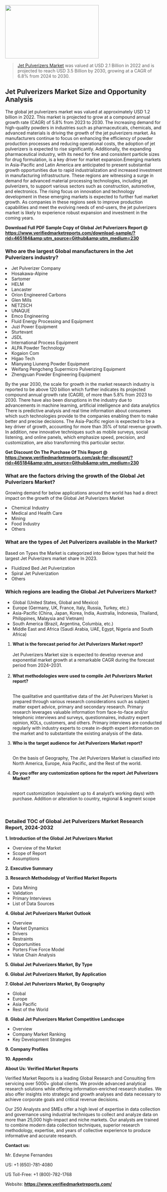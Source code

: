 <img src="https://ffe5etoiles.com/wp-content/uploads/2024/12/MST1-300x171.png" alt="" width="300" height="171" class="alignnone size-medium wp-image-20088" /><blockquote><p><p><a href="https://www.verifiedmarketreports.com/download-sample/?rid=465184&utm_source=Github&utm_medium=230" target="_blank">Jet Pulverizers Market</a> was valued at USD 2.1 Billion in 2022 and is projected to reach USD 3.5 Billion by 2030, growing at a CAGR of 6.8% from 2024 to 2030.</p></blockquote><p><h2>Jet Pulverizers Market Size and Opportunity Analysis</h2>The global jet pulverizers market was valued at approximately USD 1.2 billion in 2022. This market is projected to grow at a compound annual growth rate (CAGR) of 5.8% from 2023 to 2030. The increasing demand for high-quality powders in industries such as pharmaceuticals, chemicals, and advanced materials is driving the growth of the jet pulverizers market. As manufacturers continue to focus on enhancing the efficiency of powder production processes and reducing operational costs, the adoption of jet pulverizers is expected to rise significantly. Additionally, the expanding pharmaceutical industry, with its need for fine and consistent particle sizes for drug formulation, is a key driver for market expansion.Emerging markets in Asia-Pacific and Latin America are anticipated to present substantial growth opportunities due to rapid industrialization and increased investment in manufacturing infrastructure. These regions are witnessing a surge in demand for advanced material processing technologies, including jet pulverizers, to support various sectors such as construction, automotive, and electronics. The rising focus on innovation and technology development in these emerging markets is expected to further fuel market growth. As companies in these regions seek to improve production capabilities and meet the evolving needs of end-users, the jet pulverizers market is likely to experience robust expansion and investment in the coming years.</p><p class=""><strong>Download Full PDF Sample Copy of Global Jet Pulverizers Report @ <a href="https://www.verifiedmarketreports.com/download-sample/?rid=465184&amp;utm_source=Github&amp;utm_medium=230" target="_blank">https://www.verifiedmarketreports.com/download-sample/?rid=465184&amp;utm_source=Github&amp;utm_medium=230</a></strong></p><h3 id="" class="">Who are the largest Global manufacturers in the Jet Pulverizers industry?</h3><p><li>Jet Pulverizer Company</li><li> Hosakawa-Alpine</li><li> Sartomer</li><li> HELM</li><li> Lancaster</li><li> Orion Engineered Carbons</li><li> Glen Mills</li><li> NETZSCH</li><li> UNAQUE</li><li> Emco Engineering</li><li> Fluid Energy Processing and Equipment</li><li> Juzi Power Equipment</li><li> Sturtevant</li><li> JSDL</li><li> International Process Equipment</li><li> ALPA Powder Technology</li><li> Kogaion Com</li><li> Higao Tech</li><li> Mianyang Liuneng Powder Equipment</li><li> Weifang Pengcheng Supermicro Pulverizing Equipment</li><li> Zhengyuan Powder Engineering Equipment</li></p><div class=""><div class="" dir="" data-message-author-role="" data-message-id="" data-message-model-slug=""><div class=""><div class=""><div class=""><div class="" dir="" data-message-author-role="" data-message-id="" data-message-model-slug=""><div class=""><div class=""><p>By the year 2030, the scale for growth in the market research industry is reported to be above 120 billion which further indicates its projected compound annual growth rate (CAGR), of more than 5.8% from 2023 to 2030. There have also been disruptions in the industry due to advancements in machine learning, artificial intelligence and data analytics There is predictive analysis and real time information about consumers which such technologies provide to the companies enabling them to make better and precise decisions. The Asia-Pacific region is expected to be a key driver of growth, accounting for more than 35% of total revenue growth. In addition, new innovative techniques such as mobile surveys, social listening, and online panels, which emphasize speed, precision, and customization, are also transforming this particular sector.</p><p><strong>Get Discount On The Purchase Of This Report @&nbsp; <a href="https://www.verifiedmarketreports.com/ask-for-discount/?rid=465184&amp;utm_source=Github&amp;utm_medium=230" target="_blank">https://www.verifiedmarketreports.com/ask-for-discount/?rid=465184&amp;utm_source=Github&amp;utm_medium=230</a></strong></p></div></div></div></div></div></div></div></div><h3 id="" class="">What are the factors driving the growth of the Global Jet Pulverizers Market?</h3><p id="" class="">Growing demand for below applications around the world has had a direct impact on the growth of the Global Jet Pulverizers Market</p><p id="" class=""><li>Chemical Industry</li><li> Medical and Health Care</li><li> Mining</li><li> Food Industry</li><li> Others</li></p><h3 id="" class="">What are the types of Jet Pulverizers available in the Market?</h3><p id="" class="">Based on Types the Market is categorized into Below types that held the largest Jet Pulverizers market share In 2023.</p><p id="" class=""><li>Fluidized Bed Jet Pulverization</li><li> Spiral Jet Pulverization</li><li> Others</li></p><h3 id="" class="">Which regions are leading the Global Jet Pulverizers Market?</h3><ul><li>Global (United States, Global and Mexico)</li><li>Europe (Germany, UK, France, Italy, Russia, Turkey, etc.)</li><li>Asia-Pacific (China, Japan, Korea, India, Australia, Indonesia, Thailand, Philippines, Malaysia and Vietnam)</li><li>South America (Brazil, Argentina, Columbia, etc.)</li><li>Middle East and Africa (Saudi Arabia, UAE, Egypt, Nigeria and South Africa)</li></ul><p><ol><li><strong>What is the forecast period for Jet Pulverizers Market report?<br /></strong><br /><span data-sheets-root="1" data-sheets-value="{&quot;1&quot;:2,&quot;2&quot;:&quot;XXXX size is expected to develop revenue and exponential market growth at a remarkable CAGR during the forecast period from 2024&ndash;2030.&quot;}" data-sheets-userformat="{&quot;2&quot;:12674,&quot;4&quot;:{&quot;1&quot;:2,&quot;2&quot;:16776960},&quot;10&quot;:2,&quot;11&quot;:0,&quot;15&quot;:&quot;Arial&quot;,&quot;16&quot;:12}">Jet Pulverizers Market size is expected to develop revenue and exponential market growth at a remarkable CAGR during the forecast period from 2024&ndash;2031.</span><br /><br /></li><li><strong>What methodologies were used to compile Jet Pulverizers Market report?<br /><br /></strong><p>The qualitative and quantitative data of the&nbsp;Jet Pulverizers Market is prepared through various research considerations such as subject matter expert advice, primary and secondary research. Primary research leverages valuable information from face-to-face and/or telephonic interviews and surveys, questionnaires, industry expert opinion, KOLs, customers, and others. Primary interviews are conducted regularly with industry experts to create in-depth expert information on the market and to substantiate the existing analysis of the data.&nbsp;</p></li><li><strong>Who is the target audience for Jet Pulverizers Market report?<br /><br /></strong><p>On the basis of Geography, The&nbsp;Jet Pulverizers Market is classified into North America, Europe, Asia Pacific, and the Rest of the world.</p></li><li><strong>Do you offer any customization options for the report Jet Pulverizers Market?<br /><br /></strong><p>report customization (equivalent up to 4 analyst&rsquo;s working days) with purchase. Addition or alteration to country, regional &amp; segment scope</p><p>&nbsp;</p></li></ol></p><h3 id="" class="">Detailed TOC of Global Jet Pulverizers Market Research Report, 2024-2032</h3><p id="" class=""><strong>1. Introduction of the Global Jet Pulverizers Market</strong></p><ul><li>Overview of the Market</li><li>Scope of Report</li><li>Assumptions</li></ul><p id="" class=""><strong>2. Executive Summary</strong></p><p id="" class=""><strong>3. Research Methodology of&nbsp;Verified Market Reports</strong></p><ul><li>Data Mining</li><li>Validation</li><li>Primary Interviews</li><li>List of Data Sources</li></ul><p id="" class=""><strong>4. Global Jet Pulverizers Market Outlook</strong></p><ul><li>Overview</li><li>Market Dynamics</li><li>Drivers</li><li>Restraints</li><li>Opportunities</li><li>Porters Five Force Model</li><li>Value Chain Analysis</li></ul><p id="" class=""><strong>5. Global Jet Pulverizers Market, By&nbsp;Type</strong></p><p id="" class=""><strong>6. Global Jet Pulverizers Market, By Application</strong></p><p id="" class=""><strong>7. Global Jet Pulverizers Market, By Geography</strong></p><ul><li>Global</li><li>Europe</li><li>Asia Pacific</li><li>Rest of the World</li></ul><p id="" class=""><strong>8. Global Jet Pulverizers Market Competitive Landscape</strong></p><ul><li>Overview</li><li>Company Market Ranking</li><li>Key Development Strategies</li></ul><p id="" class=""><strong>9. Company Profiles</strong></p><p id="" class=""><strong>10. Appendix</strong></p><p id="" class=""><strong>About Us: Verified Market Reports</strong></p><p id="" class="">Verified Market Reports is a leading Global Research and Consulting firm servicing over 5000+ global clients. We provide advanced analytical research solutions while offering information-enriched research studies. We also offer insights into strategic and growth analyses and data necessary to achieve corporate goals and critical revenue decisions.</p><p id="" class="">Our 250 Analysts and SMEs offer a high level of expertise in data collection and governance using industrial techniques to collect and analyze data on more than 25,000 high-impact and niche markets. Our analysts are trained to combine modern data collection techniques, superior research methodology, expertise, and years of collective experience to produce informative and accurate research.</p><p id="" class=""><strong>Contact us:</strong></p><p id="" class="">Mr. Edwyne Fernandes</p><p id="" class="">US: +1 (650)-781-4080</p><p id="" class="">US Toll-Free: +1 (800)-782-1768</p><p id="" class="">Website: <a target="" data-test-app-aware-link=""><strong>https://www.verifiedmarketreports.com/</strong></a></p>
